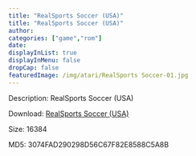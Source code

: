 ```yaml
---
title: "RealSports Soccer (USA)"
title: "RealSports Soccer (USA)"
author: 
categories: ["game","rom"]
date: 
displayInList: true
displayInMenu: false
dropCap: false
featuredImage: /img/atari/RealSports Soccer-01.jpg
---
```


Description: RealSports Soccer (USA)

Download: <a href="https://kknackGearCT.ctfile.com/fs/2629127-327667903" target = "_blank" rel = "nofollow" > RealSports Soccer (USA)</a>

Size: 16384

MD5: 3074FAD290298D56C67F82E8588C5A8B

